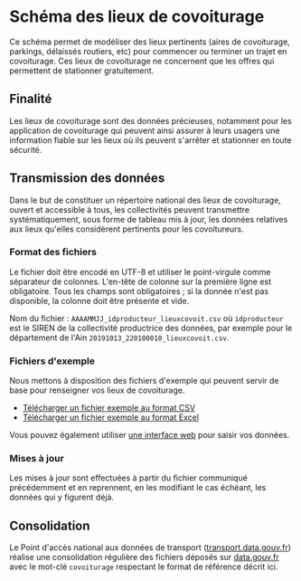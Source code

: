# Schéma des lieux de covoiturage

Ce schéma permet de modéliser des lieux pertinents (aires de covoiturage, parkings, délaissés routiers, etc) pour commencer ou terminer un trajet en covoiturage. Ces lieux de covoiturage ne concernent que les offres qui permettent de stationner gratuitement.

## Finalité
Les lieux de covoiturage sont des données précieuses, notamment pour les application de covoiturage qui peuvent ainsi assurer à leurs usagers une information fiable sur les lieux où ils peuvent s'arrêter et stationner en toute sécurité.

## Transmission des données
Dans le but de constituer un répertoire national des lieux de covoiturage, ouvert et accessible à tous, les collectivités peuvent transmettre systématiquement, sous forme de tableau mis à jour, les données relatives aux lieux qu'elles considèrent pertinents pour les covoitureurs.

### Format des fichiers
Le fichier doit être encodé en UTF-8 et utiliser le point-virgule comme séparateur de colonnes. L'en-tête de colonne sur la première ligne est obligatoire. Tous les champs sont obligatoires ; si la donnée n'est pas disponible, la colonne doit être présente et vide.

Nom du fichier : `AAAAMMJJ_idproducteur_lieuxcovoit.csv` où `idproducteur` est le SIREN de la collectivité productrice des données, par exemple pour le département de l'Ain `20191013_220100010_lieuxcovoit.csv`.

### Fichiers d'exemple
Nous mettons à disposition des fichiers d'exemple qui peuvent servir de base pour renseigner vos lieux de covoiturage.

- [Télécharger un fichier exemple au format CSV](https://github.com/etalab/schema-lieux-covoiturage/raw/v0.1.1/exemple-valide.csv)
- [Télécharger un fichier exemple au format Excel](https://github.com/etalab/schema-lieux-covoiturage/raw/v0.1.1/exemple-valide.xls)

Vous pouvez également utiliser [une interface web](https://csv-gg.etalab.studio/?schema=etalab%2Fschema-lieux-covoiturage) pour saisir vos données.

### Mises à jour
Les mises à jour sont effectuées à partir du fichier communiqué précédemment et en reprennent, en les modifiant le cas échéant, les données qui y figurent déjà.

## Consolidation
Le Point d'accès national aux données de transport ([transport.data.gouv.fr](https://transport.data.gouv.fr)) réalise une consolidation régulière des fichiers déposés sur [data.gouv.fr](https://data.gouv.fr) avec le mot-clé `covoiturage` respectant le format de référence décrit ici.

